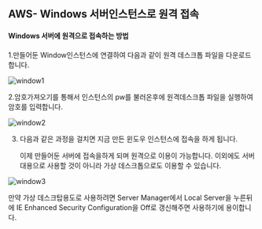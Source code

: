 ## AWS-  Windows 서버인스턴스로 원격 접속



#### Windows 서버에 원격으로 접속하는 방법

 1.만들어둔 Window인스턴스에 연결하여 다음과 같이 원격 데스크톱 파일을 다운로드 합니다.

![window1](https://user-images.githubusercontent.com/52284829/91942497-02d8c900-ed36-11ea-8bb0-edd75a93daa5.png)



 2.암호가져오기를 통해서 인스턴스의 pw를 불러온후에 원격데스크톱 파일을 실행하여 암호를 입력합니다.

![window2](https://user-images.githubusercontent.com/52284829/91957807-80ee9d00-ed41-11ea-886a-5519ed4e5e57.png)

3. 다음과 같은 과정을 걸치면 지금 만든 윈도우 인스턴스에 접속을 하게 됩니다.

   이제 만들어둔 서버에 접속을하게 되며 원격으로 이용이 가능합니다. 이외에도 서버대용으로 사용할 것이 아니라 가상 데스크톱으로도 이용할 수 있습니다.

![window3](https://user-images.githubusercontent.com/52284829/91958682-a0d29080-ed42-11ea-9afa-7b80d7bb13a6.png)



만약 가상 데스크탑용도로 사용하려면 Server Manager에서 Local Server을 누른뒤에 IE Enhanced Security Configuration을 Off로 갱신해주면 사용하기에 용이합니다.